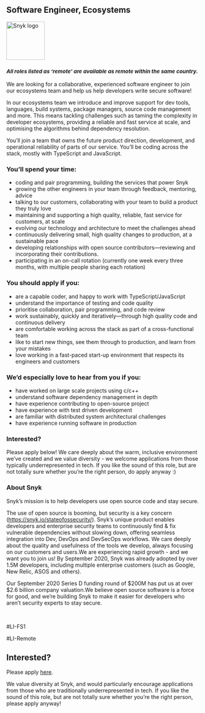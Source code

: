 Software Engineer, Ecosystems
---

<img src="https://res.cloudinary.com/snyk/image/upload/v1537345894/press-kit/brand/logo-black.png" width="100" alt="Snyk logo" />

<h3><em><strong><sub>All roles listed as ‘remote’ are available as remote within the same country.</sub></strong></em></h3>
<p><span style="font-weight: 400;">We are looking for a collaborative, experienced software engineer to join our ecosystems team and help us help developers write secure software!</span></p>
<p><span style="font-weight: 400;">In our ecosystems team we introduce and improve support for dev tools, languages, build systems, package managers, source code management and more. This means tackling challenges such as taming the complexity in developer ecosystems, providing a reliable and fast service at scale, and optimising the algorithms behind dependency resolution.</span></p>
<p><span style="font-weight: 400;">You’ll join a team that owns the future product direction, development, and operational reliability of parts of our service. You’ll be coding across the stack, mostly with TypeScript and JavaScript.&nbsp;</span></p>
<h3><strong>You’ll spend your time:</strong></h3>
<ul>
<li style="font-weight: 400;"><span style="font-weight: 400;">coding and pair programming, building the services that power Snyk</span></li>
<li style="font-weight: 400;"><span style="font-weight: 400;">growing the other engineers in your team through feedback, mentoring, advice</span></li>
<li style="font-weight: 400;"><span style="font-weight: 400;">talking to our customers, </span><span style="font-weight: 400;">collaborating with your team to </span><span style="font-weight: 400;">build a product they truly love</span></li>
<li style="font-weight: 400;"><span style="font-weight: 400;">maintaining and supporting a high quality, reliable, fast service for customers, at scale</span></li>
<li style="font-weight: 400;"><span style="font-weight: 400;">evolving our technology and architecture to meet the challenges ahead</span></li>
<li style="font-weight: 400;"><span style="font-weight: 400;">continuously delivering small, high quality changes to production, at a sustainable pace</span></li>
<li style="font-weight: 400;"><span style="font-weight: 400;">developing relationships with open source contributors—reviewing and incorporating their contributions.</span></li>
<li style="font-weight: 400;"><span style="font-weight: 400;">participating in an on-call rotation (currently one week every three months, with multiple people sharing each rotation)</span></li>
</ul>
<h3><strong>You should apply if you:</strong></h3>
<ul>
<li style="font-weight: 400;"><span style="font-weight: 400;">are a capable coder, and happy to work with TypeScript/JavaScript</span></li>
<li style="font-weight: 400;"><span style="font-weight: 400;">understand the importance of testing and code quality</span></li>
<li style="font-weight: 400;"><span style="font-weight: 400;">prioritise collaboration, pair programming, and code review</span></li>
<li style="font-weight: 400;"><span style="font-weight: 400;">work sustainably, quickly and iteratively—through high quality code and continuous delivery</span></li>
<li style="font-weight: 400;"><span style="font-weight: 400;">are comfortable working across the stack as part of a cross-functional team</span></li>
<li style="font-weight: 400;"><span style="font-weight: 400;">like to start new things, see them through to production, and learn from your mistakes</span></li>
<li style="font-weight: 400;"><span style="font-weight: 400;">love working in a fast-paced start-up environment that respects its engineers and customers</span></li>
</ul>
<h3><strong>We’d especially love to hear from you if you:</strong></h3>
<ul>
<li style="font-weight: 400;"><span style="font-weight: 400;">have worked on large scale projects using c/c++</span></li>
<li style="font-weight: 400;"><span style="font-weight: 400;">understand software dependency management in depth</span></li>
<li style="font-weight: 400;"><span style="font-weight: 400;">have experience contributing to open-source project</span></li>
<li style="font-weight: 400;"><span style="font-weight: 400;">have experience with test driven development</span></li>
<li style="font-weight: 400;"><span style="font-weight: 400;">are familiar with distributed system architectural challenges</span></li>
<li style="font-weight: 400;"><span style="font-weight: 400;">have experience running software in production</span></li>
</ul>
<h3><strong>Interested?</strong></h3>
<p><span style="font-weight: 400;">Please apply below! We care deeply about the warm, inclusive environment we’ve created and we value diversity - we welcome applications from those typically underrepresented in tech. If you like the sound of this role, but are not totally sure whether you’re the right person, do apply anyway :)</span></p>
<h3><strong>About Snyk</strong></h3>
<p>Snyk’s mission is to help developers use open source code and stay secure.</p>
<p>The use of open source is booming, but security is a key concern (<a class="c-link" href="https://snyk.io/stateofossecurity/" target="_blank" data-stringify-link="https://snyk.io/stateofossecurity/" data-sk="tooltip_parent">https://snyk.io/stateofossecurity/</a>). Snyk’s unique product enables developers and enterprise security teams to continuously find &amp; fix vulnerable dependencies without slowing down, offering seamless integration into Dev, DevOps and DevSecOps workflows. We care deeply about the quality and usefulness of the tools we develop, always focusing on our customers and users.We are experiencing rapid growth - and we want you to join us! By September 2020, Snyk was already adopted by over 1.5M developers, including multiple enterprise customers (such as Google, New Relic, ASOS and others).</p>
<p>Our September 2020 Series D funding round of $200M has put us at over $2.6 billion company valuation.We believe open source software is a force for good, and we’re building Snyk to make it easier for developers who aren’t security experts to stay secure.</p>
<p>&nbsp;</p>
<p><span style="font-weight: 400;">#LI-FS1</span></p>
<p><span style="font-weight: 400;">#LI-Remote</span></p>

Interested?
---

Please apply [here](https://boards.greenhouse.io/snyk/jobs/4650652002#app).

We value diversity at Snyk, and would particularly encourage applications from those who are traditionally underrepresented in tech.
If you like the sound of this role, but are not totally sure whether you’re the right person, please apply anyway!
